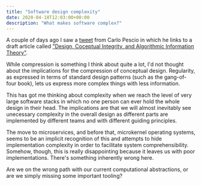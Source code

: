 ```yaml
---
title: "Software design complexity"
date: 2020-04-18T12:03:00+00:00
description: "What makes software complex?"
---
```

A couple of days ago I saw a [tweet](https://twitter.com/CarloPescio/status/1249985759127404546) from Carlo Pescio in
which he links to a draft article called ["Design, Coceptual Integrity, and Algorithmic Information Theory"](http://www.physicsofsoftware.com/uploads/9/8/5/4/9854624/design_conceptual_integrity_algorithmic_information_theory.pdf).

While compression is something I think about quite a lot, I'd not thought about the implications for the compression of
conceptual design.  Regularity, as expressed in terms of standard design patterns (such as the gang-of-four book),
lets us express more complex things with less information.

This has got me thinking about complexity when we reach the level of very large software stacks in which no one person
can ever hold the whole design in their head.  The implications are that we will almost inevitably see unecessary
complexity in the overall design as different parts are implemented by different teams and with different guiding
principles.

The move to microservices, and before that, microkernel operating systems, seems to be an implicit recognition of this
and attempts to hide implementation complexity in order to facilitate system comprehensibility.  Somehow, though,
this is really disappointing because it leaves us with poor implementations.  There's something inherently wrong here.

Are we on the wrong path with our current computational abstractions, or are we simply missing some important
tooling?
